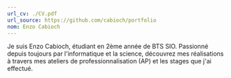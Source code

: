 ```yaml
---
url_cv: ./CV.pdf
url_source: https://github.com/cabioch/portfolio
nom: Enzo Cabioch
---
```

Je suis Enzo Cabioch, étudiant en 2ème année de BTS SIO. Passionné depuis toujours par l'informatique et la science, découvrez mes réalisations à travers mes ateliers de professionnalisation (AP) et les stages que j'ai effectué.